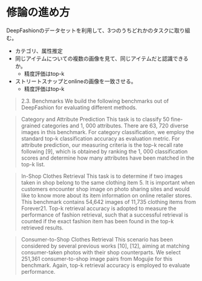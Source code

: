  # 修論の進め方
 DeepFashionのデータセットを利用して、3つのうちどれかのタスクに取り組む。
 - カテゴリ、属性推定
 - 同じアイテムについての複数の画像を見て、同じアイテムだと認識できるか。
    - 精度評価はtop-k
- ストリートスナップとonlineの画像を一致させる。
    - 精度評価はtop-k

> 2.3. Benchmarks
We build the following benchmarks out of DeepFashion for evaluating different methods.

> Category and Attribute Prediction
This task is to classify 50 fine-grained categories and 1, 000 attributes. There are 63, 720 diverse images in this benchmark. For category classification, we employ the standard top-k classification accuracy as evaluation metric. For attribute prediction, our measuring criteria is the top-k recall rate following [9], which is obtained by ranking the 1, 000 classification scores and determine how many attributes have been matched in the top-k list.

> In-Shop Clothes Retrieval
This task is to determine if two images taken in shop belong to the same clothing item 5. It is important when customers encounter shop image on photo sharing sites and would like to know more about its item information on online retailer stores. This benchmark contains 54,642 images of 11,735 clothing items from Forever21. Top-k retrieval accuracy is adopted to measure the performance of fashion retrieval, such that a successful retrieval is counted if the exact fashion item has been found in the top-k retrieved results.

> Consumer-to-Shop Clothes Retrieval
This scenario has been considered by several previous works [10], [12], aiming at matching consumer-taken photos with their shop counterparts. We select 251,361 consumer-to-shop image pairs from Mogujie for this benchmark. Again, top-k retrieval accuracy is employed to evaluate performance.




